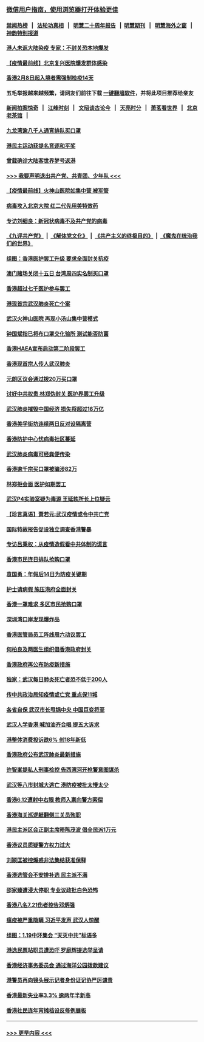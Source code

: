### [微信用户指南，使用浏览器打开体验更佳](https://github.com/gfw-breaker/banned-news1/blob/master/indexes/wechat-guide.md?t=0)
#### [禁闻热榜](热点新闻.md?t=0)  &nbsp;&nbsp;|&nbsp;&nbsp; [法轮功真相](https://github.com/gfw-breaker/truth/blob/master/README.md?t=0) &nbsp;&nbsp;|&nbsp;&nbsp; [明慧二十周年报告](https://github.com/gfw-breaker/mh-reports/blob/master/README.md?t=0) &nbsp;&nbsp;|&nbsp;&nbsp;[明慧期刊](https://github.com/gfw-breaker/mh-qikan) &nbsp;&nbsp;|&nbsp;&nbsp; [明慧海外之窗](https://github.com/gfw-breaker/mh-news/blob/master/README.md?t=0) &nbsp;&nbsp;|&nbsp;&nbsp; [神韵特别报道](https://github.com/gfw-breaker/mh-news/blob/master/shenyun.md?t=0)
#### [港人未返大陆染疫 专家：不封关恐本地爆发](../pages/nsc415/n11848021.md?t=02070111) 
#### [【疫情最前线】北京复兴医院爆发群体感染](../pages/nsc415/n11847626.md?t=02070111) 
#### [香港2月8日起入境者需强制检疫14天](../pages/nsc415/n11847658.md?t=02070111) 
#### 五毛举报越来越频繁，请网友们前往下载 [一键翻墙软件](https://github.com/gfw-breaker/ssr-accounts)，并将此项目推荐给亲友
#### [新闻拍案惊奇](https://github.com/gfw-breaker/banned-news1/blob/master/pages/link4.md) &nbsp;&nbsp;|&nbsp;&nbsp; [江峰时刻](https://github.com/gfw-breaker/banned-news1/blob/master/pages/link4.md) &nbsp;&nbsp;|&nbsp;&nbsp; [文昭谈古论今](https://github.com/gfw-breaker/banned-news1/blob/master/pages/link4.md) &nbsp;&nbsp;|&nbsp;&nbsp; [天亮时分](https://github.com/gfw-breaker/banned-news1/blob/master/pages/link4.md) &nbsp;&nbsp;|&nbsp;&nbsp; [萧茗看世界](https://github.com/gfw-breaker/banned-news1/blob/master/pages/link4.md) &nbsp;&nbsp;|&nbsp;&nbsp; [北京老茶馆](https://github.com/gfw-breaker/banned-news1/blob/master/pages/link4.md) &nbsp;&nbsp;|&nbsp;&nbsp; 
#### [九龙湾逾八千人通宵排队买口罩](../pages/nsc415/n11847647.md?t=02070111) 
#### [港民主运动获提名竞逐和平奖](../pages/nsc415/n11847633.md?t=02070111) 
#### [曾载确诊大陆客世界梦号返港](../pages/nsc415/n11847608.md?t=02070111) 
#### [>>> 我要声明退出共产党、共青团、少年队 <<<](https://github.com/begood0513/goodnews/blob/master/quit/letter.md) 
#### [【疫情最前线】火神山医院如集中营 被军管](../pages/nsc415/n11847524.md?t=02070111) 
#### [病毒攻入北京大院 红二代先用美特效药](../pages/nsc415/n11847427.md?t=02070111) 
#### [专访刘细良：新冠状病毒不及共产党的病毒](../pages/nsc415/n11847164.md?t=02070111) 
#### [《九评共产党》](https://github.com/begood0513/9ping.md/blob/master/README.md) &nbsp;|&nbsp; [《解体党文化》](../../../../jtdwh.md/blob/master/README.md)  &nbsp;|&nbsp; [《共产主义的终极目的》](../../../../gczydzjmd.md/blob/master/README.md) &nbsp;|&nbsp; [《魔鬼在统治我们的世界》](../../../../mgztzwmdsj.md/blob/master/README.md) 
#### [组图：香港医护罢工升级 要求全面封关抗疫](../pages/nsc415/n11844107.md?t=02070111) 
#### [澳门赌场关闭十五日 台湾周四实名制买口罩](../pages/nsc415/n11845083.md?t=02070111) 
#### [香港超过七千医护参与罢工](../pages/nsc415/n11845051.md?t=02070111) 
#### [港现首宗武汉肺炎死亡个案](../pages/nsc415/n11844998.md?t=02070111) 
#### [武汉火神山医院 再现小汤山集中营模式](../pages/nsc415/n11844763.md?t=02070111) 
#### [钟国斌指已将布口罩交化验所 测试能否防菌](../pages/nsc415/n11842783.md?t=02070111) 
#### [香港HAEA宣布启动第二阶段罢工](../pages/nsc415/n11842723.md?t=02070111) 
#### [香港现首宗人传人武汉肺炎](../pages/nsc415/n11842766.md?t=02070111) 
#### [元朗区议会通过拨20万买口罩](../pages/nsc415/n11842754.md?t=02070111) 
#### [讨好中共权贵 林郑伪封关 医护界罢工升级](../pages/nsc415/n11842359.md?t=02070111) 
#### [武汉肺炎摧毁中国经济 损失将超过16万亿](../pages/nsc415/n11839723.md?t=02070111) 
#### [香港美孚街坊连续两日反对设隔离营](../pages/nsc415/n11839962.md?t=02070111) 
#### [香港防护中心忧病毒社区蔓延](../pages/nsc415/n11839933.md?t=02070111) 
#### [武汉肺炎病毒可经粪便传染](../pages/nsc415/n11839939.md?t=02070111) 
#### [香港逾千宗买口罩被骗涉82万](../pages/nsc415/n11839914.md?t=02070111) 
#### [林郑拒会面 医护如期罢工](../pages/nsc415/n11839892.md?t=02070111) 
#### [武汉P4实验室疑为毒源 王延轶所长上位疑云](../pages/nsc415/n11835543.md?t=02070111) 
#### [【珍言真语】萧若元:武汉疫情或令中共亡党](../pages/nsc415/n11829394.md?t=02070111) 
#### [国际特赦报告促设独立调查香港警暴](../pages/nsc415/n11833845.md?t=02070111) 
#### [专访吕秉权：从疫情造假看中共体制的谎言](../pages/nsc415/n11833813.md?t=02070111) 
#### [香港市民连日排队抢购口罩](../pages/nsc415/n11833794.md?t=02070111) 
#### [袁国勇：年假后14日为防疫关键期](../pages/nsc415/n11831088.md?t=02070111) 
#### [护士请病假 施压港府全面封关](../pages/nsc415/n11831030.md?t=02070111) 
#### [香港一罩难求 多区市民抢购口罩](../pages/nsc415/n11831002.md?t=02070111) 
#### [深圳湾口岸发现爆炸品](../pages/nsc415/n11828802.md?t=02070111) 
#### [香港医管局员工阵线周六动议罢工](../pages/nsc415/n11828762.md?t=02070111) 
#### [何柏良及两医生组织倡香港政府封关](../pages/nsc415/n11828749.md?t=02070111) 
#### [香港政府再公布防疫新措施](../pages/nsc415/n11828716.md?t=02070111) 
#### [独家：武汉每日肺炎死亡者恐不低于200人](../pages/nsc415/n11828240.md?t=02070111) 
#### [传中共政治局知疫情或亡党 重点保11城](../pages/nsc415/n11828145.md?t=02070111) 
#### [各省自保 武汉市长甩锅中央 中国巨变将至](../pages/nsc415/n11828021.md?t=02070111) 
#### [武汉人学香港 喊加油齐合唱 提五大诉求](../pages/nsc415/n11827046.md?t=02070111) 
#### [港整体消费投诉跌6% 创18年新低](../pages/nsc415/n11817280.md?t=02070111) 
#### [香港政府公布武汉肺炎最新措施](../pages/nsc415/n11817152.md?t=02070111) 
#### [许智峯提私人刑事检控 告西湾河开枪警意图谋杀](../pages/nsc415/n11817132.md?t=02070111) 
#### [武汉等八市封城大逃亡 港防疫被批太慢太少](../pages/nsc415/n11817058.md?t=02070111) 
#### [香港6.12遭射中右眼 教师入禀向警方索偿](../pages/nsc415/n11814678.md?t=02070111) 
#### [香港海关巡逻艇翻侧三关员殉职](../pages/nsc415/n11814604.md?t=02070111) 
#### [港民主派区会正副主席晤陈茂波 倡全民派1万元](../pages/nsc415/n11814582.md?t=02070111) 
#### [香港议员质疑警方权力过大](../pages/nsc415/n11814560.md?t=02070111) 
#### [刘颕匡被控煽惑非法集结获准保释](../pages/nsc415/n11811727.md?t=02070111) 
#### [香港选管会不安排补选 民主派不满](../pages/nsc415/n11811691.md?t=02070111) 
#### [邵家臻遭浸大停职 专业议政批白色恐怖](../pages/nsc415/n11811670.md?t=02070111) 
#### [香港八名7.21伤者控告邓炳强](../pages/nsc415/n11811623.md?t=02070111) 
#### [瘟疫被严重隐瞒 习近平发声 武汉人惊醒](../pages/nsc415/n11811186.md?t=02070111) 
#### [组图：1.19中环集会 “天灭中共”标语多](../pages/nsc415/n11809514.md?t=02070111) 
#### [港选民票站职员遭恐吓 罗庭辉提选举呈请](../pages/nsc415/n11808914.md?t=02070111) 
#### [香港经济事务委员会 通过海洋公园拨款建议](../pages/nsc415/n11808906.md?t=02070111) 
#### [港警员再向镜头展示记者身份证记协严厉谴责](../pages/nsc415/n11808888.md?t=02070111) 
#### [香港最新失业率3.3% 逾两年半新高](../pages/nsc415/n11808887.md?t=02070111) 
#### [香港社民连年宵摊档设反修例展板](../pages/nsc415/n11808857.md?t=02070111) 

----
#### [ >>> 更早内容 <<< ](../indexes/nsc415-earlier.md)
